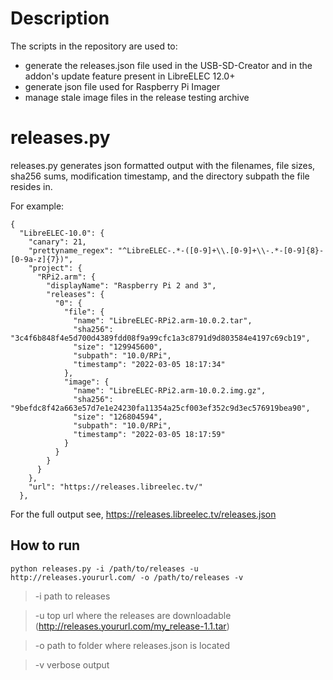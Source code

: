 # Description 
The scripts in the repository are used to:
- generate the releases.json file used in the USB-SD-Creator and in the addon's update feature present in LibreELEC 12.0+
- generate json file used for Raspberry Pi Imager
- manage stale image files in the release testing archive

# releases.py
releases.py generates json formatted output with the filenames, file sizes, sha256 sums, modification timestamp, and the directory subpath the file resides in.

For example:
```
{
  "LibreELEC-10.0": {
    "canary": 21,
    "prettyname_regex": "^LibreELEC-.*-([0-9]+\\.[0-9]+\\-.*-[0-9]{8}-[0-9a-z]{7})",
    "project": {
      "RPi2.arm": {
        "displayName": "Raspberry Pi 2 and 3",
        "releases": {
          "0": {
            "file": {
              "name": "LibreELEC-RPi2.arm-10.0.2.tar",
              "sha256": "3c4f6b848f4e5d700d4389fdd08f9a99cfc1a3c8791d9d803584e4197c69cb19",
              "size": "129945600",
              "subpath": "10.0/RPi",
              "timestamp": "2022-03-05 18:17:34"
            },
            "image": {
              "name": "LibreELEC-RPi2.arm-10.0.2.img.gz",
              "sha256": "9befdc8f42a663e57d7e1e24230fa11354a25cf003ef352c9d3ec576919bea90",
              "size": "126804594",
              "subpath": "10.0/RPi",
              "timestamp": "2022-03-05 18:17:59"
            }
          }
        }
      }
    },
    "url": "https://releases.libreelec.tv/"
  },
```
For the full output see, https://releases.libreelec.tv/releases.json

## How to run
```
python releases.py -i /path/to/releases -u http://releases.yoururl.com/ -o /path/to/releases -v
```
> -i path to releases

> -u top url where the releases are downloadable (http://releases.yoururl.com/my_release-1.1.tar)

> -o path to folder where releases.json is located

> -v verbose output
